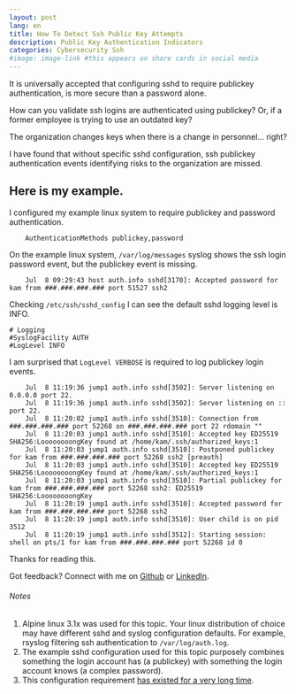 ```yaml
---
layout: post
lang: en
title: How To Detect Ssh Public Key Attempts  
description: Public Key Authentication Indicators
categories: Cybersecurity Ssh
#image: image-link #this appears on share cards in social media
---
```


It is universally accepted that configuring sshd to require publickey authentication, is more secure than a password alone.

How can you validate ssh logins are authenticated using publickey? Or, if a former employee is trying to use an outdated key?

The organization changes keys when there is a change in personnel... right?

I have found that without specific sshd configuration, ssh publickey authentication events identifying risks to the organization are missed.

## Here is my example.

I configured my example linux system to require publickey and password authentication.

```
    AuthenticationMethods publickey,password
```

On the example linux system, ```/var/log/messages``` syslog shows the ssh login password event, but the publickey event is missing.

```
    Jul  8 09:29:43 host auth.info sshd[3170]: Accepted password for kam from ###.###.###.### port 51527 ssh2
```

Checking ```/etc/ssh/sshd_config``` I can see the default sshd logging level is INFO.

```
# Logging
#SyslogFacility AUTH
#LogLevel INFO
```

I am surprised that ```LogLevel VERBOSE``` is required to log publickey login events.

```
    Jul  8 11:19:36 jump1 auth.info sshd[3502]: Server listening on 0.0.0.0 port 22.
    Jul  8 11:19:36 jump1 auth.info sshd[3502]: Server listening on :: port 22.
    Jul  8 11:20:02 jump1 auth.info sshd[3510]: Connection from ###.###.###.### port 52268 on ###.###.###.### port 22 rdomain ""
    Jul  8 11:20:03 jump1 auth.info sshd[3510]: Accepted key ED25519 SHA256:LoooooooongKey found at /home/kam/.ssh/authorized_keys:1
    Jul  8 11:20:03 jump1 auth.info sshd[3510]: Postponed publickey for kam from ###.###.###.### port 52268 ssh2 [preauth]
    Jul  8 11:20:03 jump1 auth.info sshd[3510]: Accepted key ED25519 SHA256:LoooooooongKey found at /home/kam/.ssh/authorized_keys:1
    Jul  8 11:20:03 jump1 auth.info sshd[3510]: Partial publickey for kam from ###.###.###.### port 52268 ssh2: ED25519 SHA256:LoooooooongKey
    Jul  8 11:20:19 jump1 auth.info sshd[3510]: Accepted password for kam from ###.###.###.### port 52268 ssh2
    Jul  8 11:20:19 jump1 auth.info sshd[3510]: User child is on pid 3512
    Jul  8 11:20:19 jump1 auth.info sshd[3512]: Starting session: shell on pts/1 for kam from ###.###.###.### port 52268 id 0
```

Thanks for reading this.

Got feedback? Connect with me on [Github](https://github.com/kamsalisbury) or [LinkedIn](https://www.linkedin.com/in/kam-reef-salisbury/).

###### Notes
1. Alpine linux 3.1x was used for this topic. Your linux distribution of choice may have different sshd and syslog configuration defaults. For example, rsyslog filtering ssh authentication to ```/var/log/auth.log```.
1. The example sshd configuration used for this topic purposely combines something the login account has (a publickey) with something the login account knows (a complex password).
1. This configuration requirement [has existed for a very long time](https://serverfault.com/questions/291763/is-it-possible-to-get-openssh-to-log-the-public-key-that-was-used-in-authenticat).